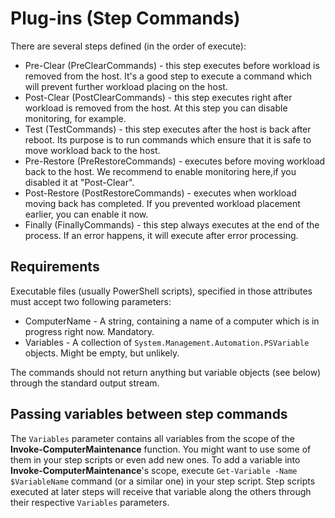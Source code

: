 # Plug-ins (Step Commands)
There are several steps defined (in the order of execute):
* Pre-Clear (PreClearCommands) - this step executes before workload is removed from the host. It's a good step to execute a command which will prevent further workload placing on the host.
* Post-Clear (PostClearCommands) - this step executes right after workload is removed from the host. At this step you can disable monitoring, for example.
* Test (TestCommands) - this step executes after the host is back after reboot. Its purpose is to run commands which ensure that it is safe to move workload back to the host.
* Pre-Restore (PreRestoreCommands) - executes before moving workload back to the host. We recommend to enable monitoring here,if you disabled it at "Post-Clear".
* Post-Restore (PostRestoreCommands) - executes when workload moving back has completed. If you prevented workload placement earlier, you can enable it now.
* Finally (FinallyCommands) - this step always executes at the end of the process. If an error happens, it will execute after error processing.

## Requirements
Executable files (usually PowerShell scripts), specified in those attributes must accept two following parameters:
* ComputerName - A string, containing a name of a computer which is in progress right now. Mandatory.
* Variables - A collection of `System.Management.Automation.PSVariable` objects. Might be empty, but unlikely.

The commands should not return anything but variable objects (see below) through the standard output stream.

## Passing variables between step commands
The `Variables` parameter contains all variables from the scope of the **Invoke-ComputerMaintenance** function. You might want to use some of them in your step scripts or even add new ones.
To add a variable into **Invoke-ComputerMaintenance**'s scope, execute `Get-Variable -Name $VariableName` command (or a similar one) in your step script. Step scripts executed at later steps will receive that variable along the others through their respective `Variables` parameters.
